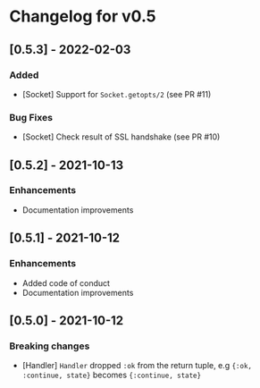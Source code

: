 # Changelog for v0.5

## [0.5.3] - 2022-02-03

### Added

- [Socket] Support for `Socket.getopts/2` (see PR #11)

### Bug Fixes

- [Socket] Check result of SSL handshake (see PR #10)

## [0.5.2] - 2021-10-13

### Enhancements

- Documentation improvements

## [0.5.1] - 2021-10-12

### Enhancements

- Added code of conduct
- Documentation improvements

## [0.5.0] - 2021-10-12

### Breaking changes

- [Handler] `Handler` dropped `:ok` from the return tuple, e.g `{:ok, :continue, state}` becomes `{:continue, state}`